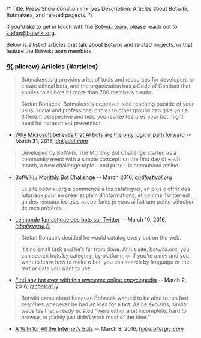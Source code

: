 /*
Title: Press
Show donation link: yes
Description: Articles about Botwiki, Botmakers, and related projects.
*/

If you'd like to get in touch with the [Botwiki team](/about/team/), please reach out to [stefan@botwiki.org](mailto:stefan@botwiki.org).

Below is a list of articles that talk about Botwiki and related projects, or that feature the Botwiki team members.


### [¶](#articles){.pilcrow} Articles {#articles}


> Botmakers.org provides a list of tools and resources for developers to create ethical bots, and the organization has a Code of Conduct that applies to all bots its more than 700 members create. 
>
> Stefan Bohacek, Botmakers's organizer, said reaching outside of your usual social and professional circles to other groups can give you a different perspective and help you realize features your bot might need for harassment prevention. 

- [Why Microsoft believes that AI bots are the only logical path forward](http://www.dailydot.com/technology/microsoft-bots-smarterchild-future/) -- March 31, 2016, *[dailydot.com](http://dailydot.com/)*


> Developed by BotWiki, The Monthly Bot Challenge started as a community event with a simple concept: on the first day of each month, a new challenge topic – and prize – is announced online. 

- [BotWiki / Monthly Bot Challenge](http://www.andfestival.org.uk/events/botwiki-monthly-bot-challenge/) -- March 2016, *[andfestival.org](http://andfestival.org/)*


> Le site botwiki.org a commencé à les cataloguer, en plus d’offrir des tutoriaux pour en créer et plein d’informations, et comme Twitter est un des réseaux les plus accueillants je vous ai fait une petite sélection de mes préférés :

- [Le monde fantastique des bots sur Twitter](http://www.laboiteverte.fr/monde-fantastique-tweetbots/) -- March 10, 2016, *[laboiteverte.fr](http://www.laboiteverte.fr/)*


> Stefan Bohacek decided he would catalog every bot on the web.
>
> It’s no small task and he’s far from done. At his site, botwiki.org, you can search bots by category, by platform, or if you’re a dev and you want to learn how to make a bot, you can search by language or the text or data you want to use.

- [Find any bot ever with this awesome online encyclopedia](http://technical.ly/brooklyn/2016/03/02/find-any-bot-ever-with-this-online-bot-encyclopedia/) -- March 2, 2016, *[technical.ly](http://technical.ly/)*


> Botwiki came about because Bohacek wanted to be able to run fast searches whenever he had an idea for a bot. As he explains, similar websites that already existed “were either a bit incomplete, hard to browse, or plainly just didn’t work most of the time.” 

- [A Wiki for All the Internet’s Bots](http://hyperallergic.com/280055/a-wiki-for-all-the-internets-bots/) -- March 8, 2016, *[hyperallergic.com](http://hyperallergic.com/)*
